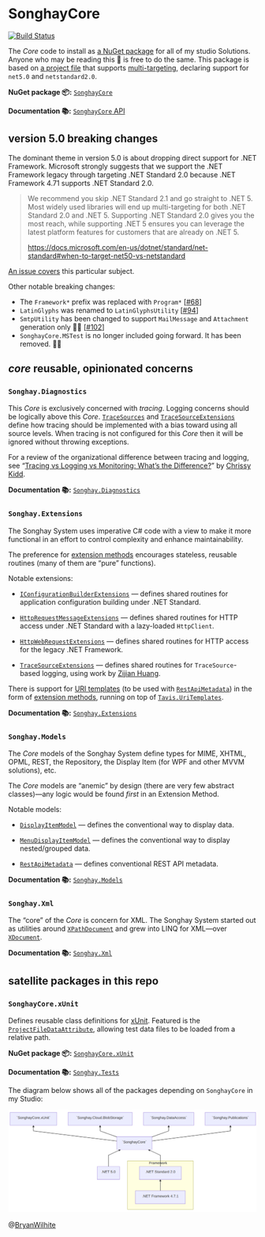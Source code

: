 # SonghayCore

[![Build Status](https://songhay.visualstudio.com/SonghaySystem/_apis/build/status/songhay-core-yaml-build?branchName=master)](https://songhay.visualstudio.com/SonghaySystem/_build/latest?definitionId=16&branchName=master)

The _Core_ code to install as [a NuGet package](https://www.nuget.org/packages/SonghayCore/) for all of my studio Solutions. Anyone who may be reading this 👀 is free to do the same. This package is based on [a project file](https://github.com/BryanWilhite/SonghayCore/blob/master/SonghayCore/SonghayCore.csproj) that supports [multi-targeting](http://gigi.nullneuron.net/gigilabs/multi-targeting-net-standard-class-libraries/), declaring support for `net5.0` and `netstandard2.0`.

**NuGet package 📦:** [`SonghayCore`](https://www.nuget.org/packages/SonghayCore/)

**Documentation 📚:** [`SonghayCore` API](https://bryanwilhite.github.io/SonghayCore/latest/)

## version 5.0 breaking changes

The dominant theme in version 5.0 is about dropping direct support for .NET Framework. Microsoft strongly suggests that we support the .NET Framework legacy through targeting .NET Standard 2.0 because .NET Framework 4.71 supports .NET Standard 2.0.

>We recommend you skip .NET Standard 2.1 and go straight to .NET 5. Most widely used libraries will end up multi-targeting for both .NET Standard 2.0 and .NET 5. Supporting .NET Standard 2.0 gives you the most reach, while supporting .NET 5 ensures you can leverage the latest platform features for customers that are already on .NET 5.
>
><https://docs.microsoft.com/en-us/dotnet/standard/net-standard#when-to-target-net50-vs-netstandard>

[An issue covers](https://github.com/BryanWilhite/SonghayCore/issues/67#issuecomment-727517773) this particular subject.

Other notable breaking changes:

- The `Framework*` prefix was replaced with `Program*` [[#68](https://github.com/BryanWilhite/SonghayCore/issues/68)]
- `LatinGlyphs` was renamed to `LatinGlyphsUtility` [[#94](https://github.com/BryanWilhite/SonghayCore/issues/94)]
- `SmtpUtility` has been changed to support `MailMessage` and `Attachment` generation only 🔨🔥 [[#102](https://github.com/BryanWilhite/SonghayCore/issues/102)]
- `SonghayCore.MSTest` is no longer included going forward. It has been removed. 🚜🔥

## _core_ reusable, opinionated concerns

### `Songhay.Diagnostics`

This _Core_ is exclusively concerned with _tracing_. Logging concerns should be logically above this _Core_. [`TraceSources`](https://github.com/BryanWilhite/SonghayCore/blob/master/SonghayCore/Diagnostics/TraceSources.cs) and [`TraceSourceExtensions`](https://github.com/BryanWilhite/SonghayCore/blob/master/SonghayCore/Extensions/TraceSourceExtensions.cs) define how tracing should be implemented with a bias toward using all source levels. When tracing is not configured for this _Core_ then it will be ignored without throwing exceptions.

For a review of the organizational difference between tracing and logging, see “[Tracing vs Logging vs Monitoring: What’s the Difference?](https://www.bmc.com/blogs/monitoring-logging-tracing/)” by [Chrissy Kidd](https://www.linkedin.com/in/chrissy-k-47294593).

**Documentation 📚:** [`Songhay.Diagnostics`](https://bryanwilhite.github.io/SonghayCore/api/Songhay.Diagnostics/)

### `Songhay.Extensions`

The Songhay System uses imperative C# code with a view to make it more functional in an effort to control complexity and enhance maintainability.

The preference for [extension methods](https://github.com/BryanWilhite/SonghayCore/tree/master/SonghayCore/Extensions) encourages stateless, reusable routines (many of them are “pure” functions).

Notable extensions:

- [`IConfigurationBuilderExtensions`](https://github.com/BryanWilhite/SonghayCore/blob/master/SonghayCore/Extensions/IConfigurationBuilderExtensions.cs) — defines shared routines for application configuration building under .NET Standard.

- [`HttpRequestMessageExtensions`](https://github.com/BryanWilhite/SonghayCore/blob/master/SonghayCore/Extensions/HttpRequestMessageExtensions.cs) — defines shared routines for HTTP access under .NET Standard with a lazy-loaded `HttpClient`.

- [`HttpWebRequestExtensions`](https://github.com/BryanWilhite/SonghayCore/blob/master/SonghayCore/Extensions/HttpWebRequestExtensions.cs) — defines shared routines for HTTP access for the legacy .NET Framework.

- [`TraceSourceExtensions`](https://github.com/BryanWilhite/SonghayCore/blob/master/SonghayCore/Extensions/TraceSourceExtensions.cs) — defines shared routines for `TraceSource`-based logging, using work by [Zijian Huang](https://github.com/zijianhuang/Fonlow.Diagnostics).

There is support for [URI templates](http://tools.ietf.org/html/rfc6570) (to be used with [`RestApiMetadata`](https://github.com/BryanWilhite/SonghayCore/blob/master/SonghayCore/Models/RestApiMetadata.cs)) in the form of [extension methods](https://github.com/BryanWilhite/SonghayCore/blob/master/SonghayCore/Extensions/RestApiMetadataExtensions.Tavis.cs), running on top of [`Tavis.UriTemplates`](https://github.com/tavis-software/Tavis.UriTemplates).

**Documentation 📚:** [`Songhay.Extensions`](https://bryanwilhite.github.io/SonghayCore/api/Songhay.Extensions/)

### `Songhay.Models`

The _Core_ models of the Songhay System define types for MIME, XHTML, OPML, REST, the Repository, the Display Item (for WPF and other MVVM solutions), etc.

The _Core_ models are “anemic” by design (there are very few abstract classes)—any logic would be found _first_ in an Extension Method.

Notable models:

- [`DisplayItemModel`](https://github.com/BryanWilhite/SonghayCore/blob/master/SonghayCore/Models/DisplayItemModel.cs) — defines the conventional way to display data.

- [`MenuDisplayItemModel`](https://github.com/BryanWilhite/SonghayCore/blob/master/SonghayCore/Models/MenuDisplayItemModel.cs) — defines the conventional way to display nested/grouped data.

- [`RestApiMetadata`](https://github.com/BryanWilhite/SonghayCore/blob/master/SonghayCore/Models/RestApiMetadata.cs) — defines conventional REST API metadata.

**Documentation 📚:** [`Songhay.Models`](https://bryanwilhite.github.io/SonghayCore/api/Songhay.Models/)

### `Songhay.Xml`

The “core” of the _Core_ is concern for XML. The Songhay System started out as utilities around [`XPathDocument`](https://msdn.microsoft.com/en-us/library/system.xml.xpath.xpathdocument(v=vs.110).aspx) and grew into LINQ for XML—over [`XDocument`](https://msdn.microsoft.com/en-us/library/system.xml.linq.xdocument(v=vs.110).aspx).

**Documentation 📚:** [`Songhay.Xml`](https://bryanwilhite.github.io/SonghayCore/api/Songhay.Xml/)

## satellite packages in this repo

### `SonghayCore.xUnit`

Defines reusable class definitions for [xUnit](https://xunit.net/). Featured is the [`ProjectFileDataAttribute`](https://github.com/BryanWilhite/SonghayCore/blob/master/SonghayCore.xUnit/ProjectFileDataAttribute.cs), allowing test data files to be loaded from a relative path.

**NuGet package 📦:** [`SonghayCore.xUnit`](http://www.nuget.org/packages/SonghayCore.xUnit/)

**Documentation 📚:** [`Songhay.Tests`](https://bryanwilhite.github.io/SonghayCore/api/Songhay.Tests/)

The diagram below shows all of the packages depending on `SonghayCore` in my Studio:

![Studio packages depending on `SonghayCore`](./SonghayCore/images/image-2020-12-26-11-51-11.png)

@[BryanWilhite](https://twitter.com/BryanWilhite)
